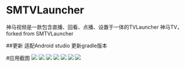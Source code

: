 # SMTVLauncher

神马视频是一款包含直播、回看、点播、设置于一体的TVLauncher
神马TV，forked from SMTVLauncher

##更新
适配Android studio
更新gradle版本

#应用截图
![](https://github.com/loamen/SMTVLauncher/raw/master/screenshot/1.jpg)
![](https://github.com/loamen/SMTVLauncher/raw/master/screenshot/2.jpg)
![](https://github.com/loamen/SMTVLauncher/raw/master/screenshot/3.jpg)
![](https://github.com/loamen/SMTVLauncher/raw/master/screenshot/4.jpg)
![](https://github.com/loamen/SMTVLauncher/raw/master/screenshot/5.jpg)
![](https://github.com/loamen/SMTVLauncher/raw/master/screenshot/6.jpg)
![](https://github.com/loamen/SMTVLauncher/raw/master/screenshot/7.jpg)

